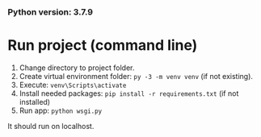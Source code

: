 ### Python version: 3.7.9

# Run project (command line)

1. Change directory to project folder.
2. Create virtual environment folder: `py -3 -m venv venv` (if not existing).
3. Execute: `venv\Scripts\activate`
4. Install needed packages: `pip install -r requirements.txt` (if not installed)
5. Run app: `python wsgi.py`

It should run on localhost.